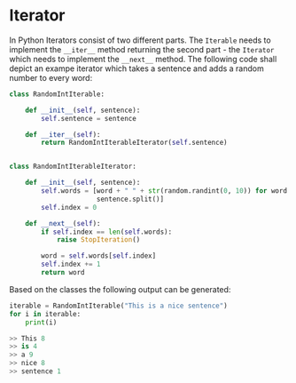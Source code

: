# Iterator
In Python Iterators consist of two different parts. The `Iterable` needs to implement the `__iter__` method returning the second part - the `Iterator` which needs to implement the `__next__` method.
The following code shall depict an exampe iterator which takes a sentence and adds a random number to every word:

```python
class RandomIntIterable:

    def __init__(self, sentence):
        self.sentence = sentence

    def __iter__(self):
        return RandomIntIterableIterator(self.sentence)


class RandomIntIterableIterator:

    def __init__(self, sentence):
        self.words = [word + " " + str(random.randint(0, 10)) for word in
                      sentence.split()]
        self.index = 0

    def __next__(self):
        if self.index == len(self.words):
            raise StopIteration()

        word = self.words[self.index]
        self.index += 1
        return word
```

Based on the classes the following output can be generated:

```python 
iterable = RandomIntIterable("This is a nice sentence")
for i in iterable:
	print(i)

>> This 8
>> is 4
>> a 9
>> nice 8
>> sentence 1	
```
